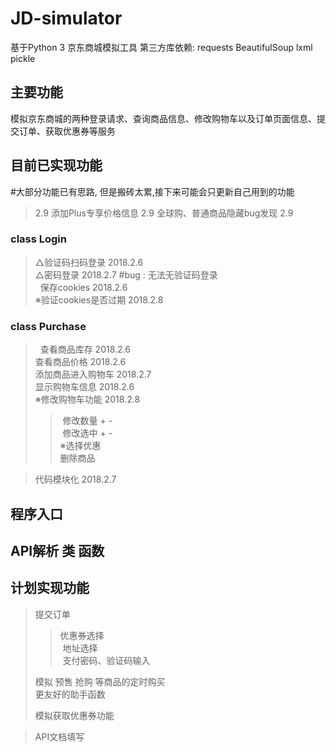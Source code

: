 # JD-simulator
基于Python 3 京东商城模拟工具
第三方库依赖:
  requests
  BeautifulSoup
  lxml
  pickle
## 主要功能
模拟京东商城的两种登录请求、查询商品信息、修改购物车以及订单页面信息、提交订单、获取优惠券等服务
## 目前已实现功能
#大部分功能已有思路, 但是搬砖太累,接下来可能会只更新自己用到的功能
> 2.9 添加Plus专享价格信息
> 2.9 全球购、普通商品隐藏bug发现
> 2.9 
### class Login
> △验证码扫码登录 2018.2.6 </br> 
> △密码登录 2018.2.7 #bug : 无法无验证码登录 </br> 
>   保存cookies 2018.2.6 </br>
> ※验证cookies是否过期 2018.2.8 </br>
### class Purchase
>   查看商品库存 2018.2.6 </br>
>   查看商品价格 2018.2.6 </br>
>   添加商品进入购物车 2018.2.7 </br>
>   显示购物车信息 2018.2.6 </br>
> ※修改购物车功能 2018.2.8 </br>
>>  修改数量 + -  </br>
>>  修改选中 + -  </br>
>>※选择优惠  </br>
>>  删除商品  </br>

>   代码模块化 2018.2.7 </br>
## 程序入口
## API解析 类 函数
## 计划实现功能
> 提交订单 </br>
>>  优惠券选择  </br>
>>  地址选择  </br>
>>  支付密码、验证码输入  </br>
>>  
>   模拟 预售 抢购 等商品的定时购买 </br>
>   更友好的助手函数 </br>
> 
>   模拟获取优惠券功能  </br>

>   API文档填写  </br>
